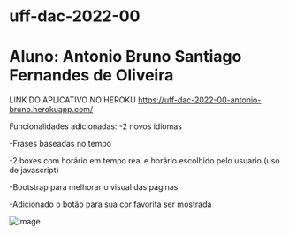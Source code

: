 # uff-dac-2022-00

# Aluno: Antonio Bruno Santiago Fernandes de Oliveira

LINK DO APLICATIVO NO HEROKU
https://uff-dac-2022-00-antonio-bruno.herokuapp.com/

Funcionalidades adicionadas:
-2 novos idiomas

-Frases baseadas no tempo

-2 boxes com horário em tempo real e horário escolhido pelo usuario (uso de javascript)

-Bootstrap para melhorar o visual das páginas

-Adicionado o botão para sua cor favorita ser mostrada

![image](https://user-images.githubusercontent.com/33992947/177111827-b65e10e6-9183-475d-a372-3e8c10613598.png)
